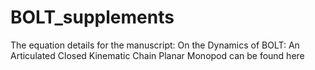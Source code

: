 # BOLT_supplements
The equation details for the manuscript: On the Dynamics of BOLT: An Articulated Closed Kinematic Chain Planar Monopod can be found here
